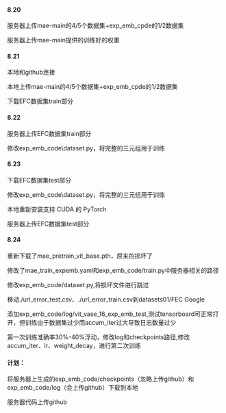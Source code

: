 #### 8.20 
服务器上传mae-main的4/5个数据集+exp_emb_cpde的1/2数据集

服务器上传mae-main提供的训练好的权重

#### 8.21 
本地和github连接

本地上传mae-main的4/5个数据集+exp_emb_cpde的1/2数据集

下载EFC数据集train部分

#### 8.22 
服务器上传EFC数据集train部分

修改exp_emb_code\dataset.py，将完整的三元组用于训练

#### 8.23
下载EFC数据集test部分

修改exp_emb_code\dataset.py，将完整的三元组用于训练

本地重新安装支持 CUDA 的 PyTorch

服务器上传EFC数据集test部分

#### 8.24
重新下载了mae_pretrain_vit_base.pth，原来的损坏了

修改了mae_train_expemb.yaml和exp_emb_code/train.py中服务器相关的路径

修改exp_emb_code/dataset.py,将损坏文件进行跳过

移动./url_error_test.csv、./url_error_train.csv到datasets01/FEC Google

添加exp_emb_code/log/vit_vase_16_exp_emb_test,测试tensorboard可正常打开，但训练由于数据集过少而accum_iter过大导致日志数量过少

第一次训练准确率30%-40%浮动，修改log和checkpoints路径,修改accum_iter、lr、weight_decay，进行第二次训练

#### 计划：
将服务器上生成的exp_emb_code/checkpoints（忽略上传github）和exp_emb_code/log（会上传github）下载到本地

服务器代码上传github
